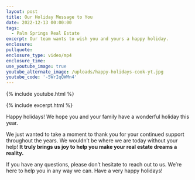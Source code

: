 ```yaml
---
layout: post
title: Our Holiday Message to You
date: 2022-12-13 00:00:00
tags:
  - Palm Springs Real Estate
excerpt: Our team wants to wish you and yours a happy holiday.
enclosure:
pullquote:
enclosure_type: video/mp4
enclosure_time:
use_youtube_image: true
youtube_alternate_image: /uploads/happy-holidays-cook-yt.jpg
youtube_code: '-5WrIqQWMn4'
---
```

{% include youtube.html %}

{% include excerpt.html %}

Happy holidays\! We hope you and your family have a wonderful holiday this year.&nbsp;

We just wanted to take a moment to thank you for your continued support throughout the years. We wouldn’t be where we are today without your help\! **It truly brings us joy to help you make your real estate dreams a reality.&nbsp;**

If you have any questions, please don’t hesitate to reach out to us. We’re here to help you in any way we can. Have a very happy holidays\!